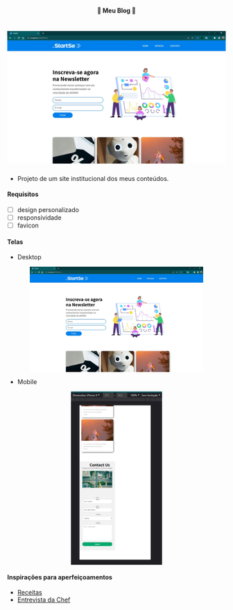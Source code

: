 <h4 align="center"> 
	🚧 Meu Blog 🚀
</h4>

<h1 align="center">
    <img alt="Blog" title="#Blog" src="./.github/desktop-1.jpg" />
</h1>

- Projeto de um site institucional dos meus conteúdos.

#### Requisitos

- [ ] design personalizado
- [ ] responsividade
- [ ] favicon

#### Telas

- Desktop

<p align="center" style="display: flex; align-items: flex-start; justify-content: center;">
    <img alt="Blog" title="#Blog" src="./.github/desktop-1.jpg" width="400px"/>
</p>

- Mobile

<p align="center" style="display: flex; align-items: flex-start; justify-content: center;">
    <img alt="Blog" title="#Blog" src="./.github/mobile-1.jpg" height="400px"/>
</p>

#### Inspirações para aperfeiçoamentos  

- [Receitas](https://www.receiteria.com.br/receitas-de-sanduiche/)
- [Entrevista da Chef](https://exame.com/pme/como-paola-carosella-se-tornou-cozinheira-e-empreendedora/)